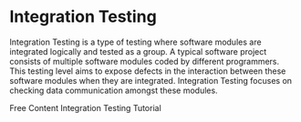 # Integration Testing

Integration Testing is a type of testing where software modules are integrated logically and tested as a group. A typical software project consists of multiple software modules coded by different programmers. This testing level aims to expose defects in the interaction between these software modules when they are integrated. Integration Testing focuses on checking data communication amongst these modules.

<ResourceGroupTitle>Free Content</ResourceGroupTitle>
<BadgeLink colorScheme='yellow' badgeText='Read' href='https://www.guru99.com/integration-testing.html'>Integration Testing Tutorial</BadgeLink>
